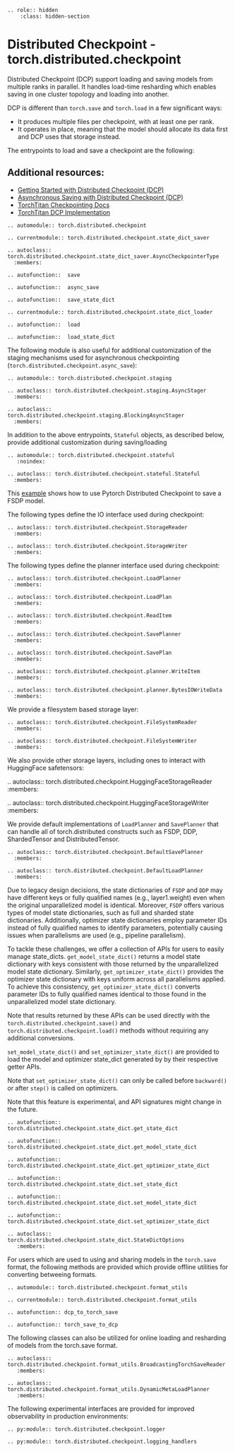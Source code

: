 ```{eval-rst}
.. role:: hidden
    :class: hidden-section
```

# Distributed Checkpoint - torch.distributed.checkpoint

Distributed Checkpoint (DCP) support loading and saving models from multiple ranks in parallel.
It handles load-time resharding which enables saving in one cluster topology and loading into another.

DCP is different than `torch.save` and `torch.load` in a few significant ways:

- It produces multiple files per checkpoint, with at least one per rank.
- It operates in place, meaning that the model should allocate its data first and DCP uses that storage instead.

The entrypoints to load and save a checkpoint are the following:

## Additional resources:

- [Getting Started with Distributed Checkpoint (DCP)](https://pytorch.org/tutorials/recipes/distributed_checkpoint_recipe.html)
- [Asynchronous Saving with Distributed Checkpoint (DCP)](https://pytorch.org/tutorials/recipes/distributed_async_checkpoint_recipe.html)
- [TorchTitan Checkpointing Docs](https://github.com/pytorch/torchtitan/blob/main/docs/checkpoint.md)
- [TorchTitan DCP Implementation](https://github.com/pytorch/torchtitan/blob/main/torchtitan/components/checkpoint.py)

```{eval-rst}
.. automodule:: torch.distributed.checkpoint
```

```{eval-rst}
.. currentmodule:: torch.distributed.checkpoint.state_dict_saver
```

```{eval-rst}
.. autoclass:: torch.distributed.checkpoint.state_dict_saver.AsyncCheckpointerType
  :members:
```

```{eval-rst}
.. autofunction::  save
```

```{eval-rst}
.. autofunction::  async_save
```

```{eval-rst}
.. autofunction::  save_state_dict
```

```{eval-rst}
.. currentmodule:: torch.distributed.checkpoint.state_dict_loader
```

```{eval-rst}
.. autofunction::  load
```

```{eval-rst}
.. autofunction::  load_state_dict
```

The following module is also useful for additional customization of the staging mechanisms used for asynchronous checkpointing (`torch.distributed.checkpoint.async_save`):

```{eval-rst}
.. automodule:: torch.distributed.checkpoint.staging
```

```{eval-rst}
.. autoclass:: torch.distributed.checkpoint.staging.AsyncStager
  :members:
```

```{eval-rst}
.. autoclass:: torch.distributed.checkpoint.staging.BlockingAsyncStager
  :members:
```

In addition to the above entrypoints, `Stateful` objects, as described below, provide additional customization during saving/loading

```{eval-rst}
.. automodule:: torch.distributed.checkpoint.stateful
   :noindex:
```

```{eval-rst}
.. autoclass:: torch.distributed.checkpoint.stateful.Stateful
  :members:
```

This [example](https://github.com/pytorch/pytorch/blob/main/torch/distributed/checkpoint/examples/fsdp_checkpoint_example.py) shows how to use Pytorch Distributed Checkpoint to save a FSDP model.

The following types define the IO interface used during checkpoint:

```{eval-rst}
.. autoclass:: torch.distributed.checkpoint.StorageReader
  :members:
```

```{eval-rst}
.. autoclass:: torch.distributed.checkpoint.StorageWriter
  :members:
```

The following types define the planner interface used during checkpoint:

```{eval-rst}
.. autoclass:: torch.distributed.checkpoint.LoadPlanner
  :members:
```

```{eval-rst}
.. autoclass:: torch.distributed.checkpoint.LoadPlan
  :members:
```

```{eval-rst}
.. autoclass:: torch.distributed.checkpoint.ReadItem
  :members:
```

```{eval-rst}
.. autoclass:: torch.distributed.checkpoint.SavePlanner
  :members:
```

```{eval-rst}
.. autoclass:: torch.distributed.checkpoint.SavePlan
  :members:
```

```{eval-rst}
.. autoclass:: torch.distributed.checkpoint.planner.WriteItem
  :members:
```

```{eval-rst}
.. autoclass:: torch.distributed.checkpoint.planner.BytesIOWriteData
  :members:
```

We provide a filesystem based storage layer:

```{eval-rst}
.. autoclass:: torch.distributed.checkpoint.FileSystemReader
  :members:
```

```{eval-rst}
.. autoclass:: torch.distributed.checkpoint.FileSystemWriter
  :members:
```

We also provide other storage layers, including ones to interact with HuggingFace safetensors:

.. autoclass:: torch.distributed.checkpoint.HuggingFaceStorageReader
  :members:

.. autoclass:: torch.distributed.checkpoint.HuggingFaceStorageWriter
  :members:

We provide default implementations of `LoadPlanner` and `SavePlanner` that
can handle all of torch.distributed constructs such as FSDP, DDP, ShardedTensor and DistributedTensor.

```{eval-rst}
.. autoclass:: torch.distributed.checkpoint.DefaultSavePlanner
  :members:
```

```{eval-rst}
.. autoclass:: torch.distributed.checkpoint.DefaultLoadPlanner
  :members:

```

Due to legacy design decisions, the state dictionaries of `FSDP` and `DDP` may have different keys or fully qualified names (e.g., layer1.weight) even when the original unparallelized model is identical. Moreover, `FSDP` offers various types of model state dictionaries, such as full and sharded state dictionaries. Additionally, optimizer state dictionaries employ parameter IDs instead of fully qualified names to identify parameters, potentially causing issues when parallelisms are used (e.g., pipeline parallelism).

To tackle these challenges, we offer a collection of APIs for users to easily manage state_dicts. `get_model_state_dict()` returns a model state dictionary with keys consistent with those returned by the unparallelized model state dictionary. Similarly, `get_optimizer_state_dict()` provides the optimizer state dictionary with keys uniform across all parallelisms applied. To achieve this consistency, `get_optimizer_state_dict()` converts parameter IDs to fully qualified names identical to those found in the unparallelized model state dictionary.

Note that results returned by these APIs can be used directly with the `torch.distributed.checkpoint.save()` and `torch.distributed.checkpoint.load()` methods without requiring any additional conversions.

`set_model_state_dict()` and `set_optimizer_state_dict()` are provided to load the model and optimizer state_dict generated by by their respective getter APIs.

Note that `set_optimizer_state_dict()` can only be called before `backward()` or after `step()` is called on optimizers.

Note that this feature is experimental, and API signatures might change in the future.

```{eval-rst}
.. autofunction:: torch.distributed.checkpoint.state_dict.get_state_dict
```

```{eval-rst}
.. autofunction:: torch.distributed.checkpoint.state_dict.get_model_state_dict
```

```{eval-rst}
.. autofunction:: torch.distributed.checkpoint.state_dict.get_optimizer_state_dict
```

```{eval-rst}
.. autofunction:: torch.distributed.checkpoint.state_dict.set_state_dict
```

```{eval-rst}
.. autofunction:: torch.distributed.checkpoint.state_dict.set_model_state_dict
```

```{eval-rst}
.. autofunction:: torch.distributed.checkpoint.state_dict.set_optimizer_state_dict
```

```{eval-rst}
.. autoclass:: torch.distributed.checkpoint.state_dict.StateDictOptions
   :members:
```

For users which are used to using and sharing models in the `torch.save` format, the following methods are provided which provide offline utilities for converting betweeing formats.

```{eval-rst}
.. automodule:: torch.distributed.checkpoint.format_utils
```

```{eval-rst}
.. currentmodule:: torch.distributed.checkpoint.format_utils
```

```{eval-rst}
.. autofunction:: dcp_to_torch_save
```

```{eval-rst}
.. autofunction:: torch_save_to_dcp
```

The following classes can also be utilized for online loading and resharding of models from the torch.save format.

```{eval-rst}
.. autoclass:: torch.distributed.checkpoint.format_utils.BroadcastingTorchSaveReader
   :members:
```

```{eval-rst}
.. autoclass:: torch.distributed.checkpoint.format_utils.DynamicMetaLoadPlanner
   :members:
```

The following experimental interfaces are provided for improved observability in production environments:

```{eval-rst}
.. py:module:: torch.distributed.checkpoint.logger
```

```{eval-rst}
.. py:module:: torch.distributed.checkpoint.logging_handlers
```
